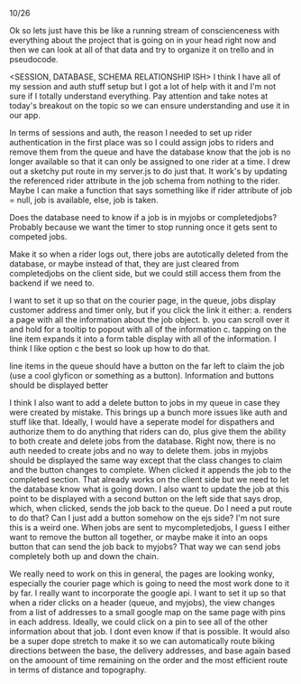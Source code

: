 10/26

Ok so lets just have this be like a running stream of conscienceness with everything about the project that is going on in your head right now and then we can look at all of that data and try to organize it on trello and in pseudocode.

<SESSION, DATABASE, SCHEMA RELATIONSHIP ISH>
I think I have all of my session and auth stuff setup but I got a lot of help with it and I'm not sure if I totally understand everything.  Pay attention and take notes at today's breakout on the topic so we can ensure understanding and use it in our app.

In terms of sessions and auth, the reason I needed to set up rider authentication in the first place was so I could assign jobs to riders and remove them from the queue and have the database know that the job is no longer available so that it can only be assigned to one rider at a time.  I drew out a sketchy put route in my server.js to do just that.  It work's by updating the referenced rider attribute in the job schema from nothing to the rider.  Maybe I can make a function that says something like if rider attribute of job = null, job is available, else, job is taken.  

Does the database need to know if a job is in myjobs or completedjobs?  Probably because we want the timer to stop running once it gets sent to competed jobs.

Make it so when a rider logs out, there jobs are autotically deleted from the database, or maybe instead of that, they are just cleared from completedjobs on the client side, but we could still access them from the backend if we need to.

<COURIER PAGE DATA DISPLAY STUFF>
	<QUEUE>
I want to set it up so that on the courier page, in the queue, jobs display customer address and timer only, but if you click the link it either:  
	a. renders a page with all the information about the job object.
	b. you can scroll over it and hold for a tooltip to popout with all of the information
	c. tapping on the line item expands it into a form table display with all of the information.
I think I like option c the best so look up how to do that.

line items in the queue should have a button on the far left to claim the job (use a cool glyficon or something as a button).  Information and buttons should be displayed better

I think I also want to add a delete button to jobs in my queue in case they were created by mistake.  This brings up a bunch more issues like auth and stuff like that.  Ideally, I would have a seperate model for dispathers and authorize them to do anything that riders can do, plus give them the ability to both create and delete jobs from the database.  Right now, there is no auth needed to create jobs and no way to delete them.
	<MYJOBS>
jobs in myjobs should be displayed the same way except that the class changes to claim and the button changes to complete.  When clicked it appends the job to the completed section.  That already works on the client side but we need to let the database know what is going down.  I also want to update the job at this point to be displayed with a second button on the left side that says drop, which, when clicked, sends the job back to the queue.  Do I need a put route to do that?  Can I just add a button somehow on the ejs side?  I'm not sure this is a weird one.
	<COMPLETEDJOBS>
When jobs are sent to mycompletedjobs, I guess I either want to remove the button all together, or maybe make it into an oops button that can send the job back to myjobs?  That way we can send jobs completely both up and down the chain.

<STYLING>
We really need to work on this in general, the pages are looking wonky, especially the courier page which is going to need the most work done to it by far.

<EXTERNAL API>
I really want to incorporate the google api.  I want to set it up so that when a rider clicks on a header (queue, and myjobs), the view changes from a list of addresses to a small google map on the same page with pins in each address.  Ideally, we could click on a pin to see all of the other information about that job.  I dont even know if that is possible.  It would also be a super dope stretch to make it so we can automatically route biking directions between the base, the delivery addresses, and base again based on the amoount of time remaining on the order and the most efficient route in terms of distance and topography.